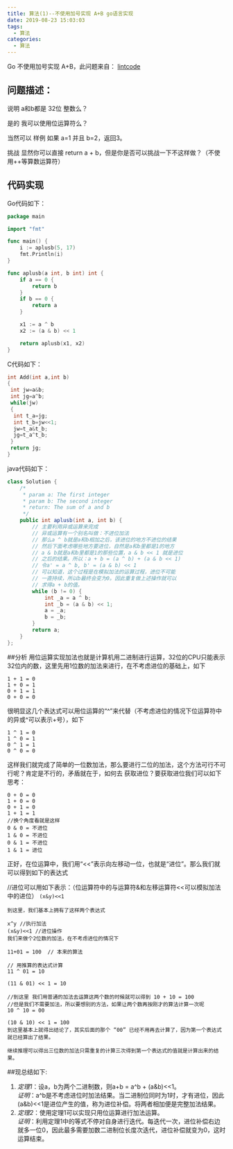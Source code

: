 ```yaml
---
title: 算法(1)--不使用加号实现 A+B go语言实现
date: 2019-08-23 15:03:03
tags:
  - 算法
categories: 
  - 算法
---
```


Go 不使用加号实现 A+B，此问题来自： [lintcode](https://www.lintcode.com/problem/a-b-problem/description)

<!-- more -->

## 问题描述： 

说明
a和b都是 32位 整数么？

是的
我可以使用位运算符么？

当然可以
样例
如果 a=1 并且 b=2，返回3。

挑战
显然你可以直接 return a + b，但是你是否可以挑战一下不这样做？（不使用++等算数运算符）
<!-- more -->
## 代码实现
Go代码如下：

```go
package main

import "fmt"

func main() {
	i := aplusb(5, 17)
	fmt.Println(i)
}

func aplusb(a int, b int) int {
	if a == 0 {
		return b
	}
	if b == 0 {
		return a
	}

	x1 := a ^ b
	x2 := (a & b) << 1

	return aplusb(x1, x2)
}

```
C代码如下：

```c
int Add(int a,int b)
{
 int jw=a&b;
 int jg=a^b;
 while(jw)
 {
  int t_a=jg;
  int t_b=jw<<1;
  jw=t_a&t_b;
  jg=t_a^t_b;
 }
 return jg;
}
```
java代码如下：
  
```java
class Solution {
    /*
     * param a: The first integer
     * param b: The second integer
     * return: The sum of a and b
     */
    public int aplusb(int a, int b) {
        // 主要利用异或运算来完成 
        // 异或运算有一个别名叫做：不进位加法
        // 那么a ^ b就是a和b相加之后，该进位的地方不进位的结果
        // 然后下面考虑哪些地方要进位，自然是a和b里都是1的地方
        // a & b就是a和b里都是1的那些位置，a & b << 1 就是进位
        // 之后的结果。所以：a + b = (a ^ b) + (a & b << 1)
        // 令a' = a ^ b, b' = (a & b) << 1
        // 可以知道，这个过程是在模拟加法的运算过程，进位不可能
        // 一直持续，所以b最终会变为0。因此重复做上述操作就可以
        // 求得a + b的值。
        while (b != 0) {
            int _a = a ^ b;
            int _b = (a & b) << 1;
            a = _a;
            b = _b;
        }
        return a;
    }
};
```

##分析
用位运算实现加法也就是计算机用二进制进行运算，32位的CPU只能表示32位内的数，这里先用1位数的加法来进行，在不考虑进位的基础上，如下

```
1 + 1 = 0
1 + 0 = 1
0 + 1 = 1
0 + 0 = 0
```

很明显这几个表达式可以用位运算的“^”来代替（不考虑进位的情况下位运算符中的异或^可以表示+号），如下

```
1 ^ 1 = 0
1 ^ 0 = 1
0 ^ 1 = 1
0 ^ 0 = 0
```
这样我们就完成了简单的一位数加法，那么要进行二位的加法，这个方法可行不可行呢？肯定是不行的，矛盾就在于，如何去
获取进位？要获取进位我们可以如下思考：

```
0 + 0 = 0
1 + 0 = 0
0 + 1 = 0
1 + 1 = 1
//换个角度看就是这样
0 & 0 = 不进位
1 & 0 = 不进位
0 & 1 = 不进位
1 & 1 = 进位
```
正好，在位运算中，我们用“<<”表示向左移动一位，也就是“进位”。那么我们就可以得到如下的表达式

//进位可以用如下表示：（位运算符中的与运算符&和左移运算符<<可以模拟加法中的进位）
`(x&y)<<1`

```
到这里，我们基本上拥有了这样两个表达式

x^y //执行加法
(x&y)<<1 //进位操作
我们来做个2位数的加法，在不考虑进位的情况下

11+01 = 100  // 本来的算法
 
// 用推算的表达式计算
11 ^ 01 = 10
 
(11 & 01) << 1 = 10
 
//到这里 我们用普通的加法去运算这两个数的时候就可以得到 10 + 10 = 100
//但是我们不需要加法，所以要想别的方法，如果让两个数再按刚才的算法计算一次呢
10 ^ 10 = 00
 
(10 & 10) << 1 = 100
到这里基本上就得出结论了，其实后面的那个 “00” 已经不用再去计算了，因为第一个表达式就已经算出了结果。

继续推理可以得出三位数的加法只需重复的计算三次得到第一个表达式的值就是计算出来的结果。
```

##现总结如下:
1. *定理1*：设a，b为两个二进制数，则a+b = a^b + (a&b)<<1。  
	*证明*：a^b是不考虑进位时加法结果。当二进制位同时为1时，才有进位，因此 (a&b)<<1是进位产生的值，称为进位补偿。将两者相加便是完整加法结果。
2. *定理2*：使用定理1可以实现只用位运算进行加法运算。  
	*证明*：利用定理1中的等式不停对自身进行迭代。每迭代一次，进位补偿右边就多一位0，因此最多需要加数二进制位长度次迭代，进位补偿就变为0，这时运算结束。
